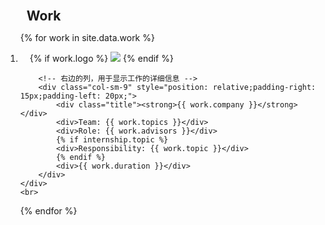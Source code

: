 
<div class="publications">
<ol class="bibliography">

<h2 style="margin:0 10px 0;">Work</h2>

{% for work in site.data.work %}
<li>
    <div class="pub-row">
        <!-- 左边的列，用于显示公司图标 -->
        <div class="col-sm-3" style="position: relative;padding-right: 15px;padding-left: 15px;">
            {% if work.logo %} 
            <img src="{{ work.logo }}" class="teaserwork img-fluid z-depth-1" style="width=100;height=40%;">
            {% endif %}
        </div>

        <!-- 右边的列，用于显示工作的详细信息 -->
        <div class="col-sm-9" style="position: relative;padding-right: 15px;padding-left: 20px;">
            <div class="title"><strong>{{ work.company }}</strong></div>
            <div>Team: {{ work.topics }}</div>
            <div>Role: {{ work.advisors }}</div>
            {% if internship.topic %}
            <div>Responsibility: {{ work.topic }}</div>
            {% endif %}
            <div>{{ work.duration }}</div>
        </div>
    </div>
    <br>
</li>
{% endfor %}


</ol>
</div>
